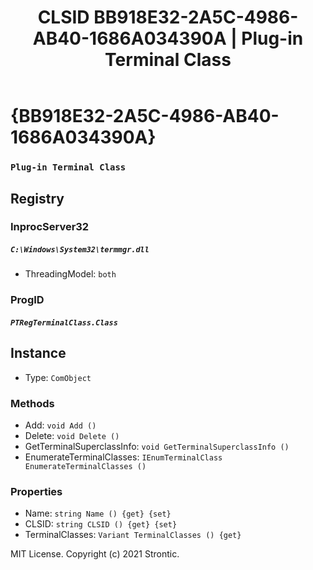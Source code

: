 ﻿---
title: "CLSID BB918E32-2A5C-4986-AB40-1686A034390A | Plug-in Terminal Class"
excerpt: What is COM-Object CLSID BB918E32-2A5C-4986-AB40-1686A034390A?
---

# {BB918E32-2A5C-4986-AB40-1686A034390A}

### `Plug-in Terminal Class`

## Registry


### InprocServer32

##### `C:\Windows\System32\termmgr.dll`
* ThreadingModel: `both`

### ProgID

##### `PTRegTerminalClass.Class`

## Instance

* Type: `ComObject`

### Methods

* Add: `void Add ()`
* Delete: `void Delete ()`
* GetTerminalSuperclassInfo: `void GetTerminalSuperclassInfo ()`
* EnumerateTerminalClasses: `IEnumTerminalClass EnumerateTerminalClasses ()`

### Properties

* Name: `string Name () {get} {set} `
* CLSID: `string CLSID () {get} {set} `
* TerminalClasses: `Variant TerminalClasses () {get} `

MIT License. Copyright (c) 2021 Strontic.


